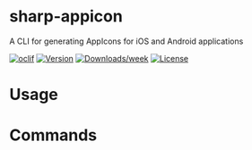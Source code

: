 sharp-appicon
=============

A CLI for generating AppIcons for iOS and Android applications

[![oclif](https://img.shields.io/badge/cli-oclif-brightgreen.svg)](https://oclif.io)
[![Version](https://img.shields.io/npm/v/sharp-appicon.svg)](https://npmjs.org/package/sharp-appicon)
[![Downloads/week](https://img.shields.io/npm/dw/sharp-appicon.svg)](https://npmjs.org/package/sharp-appicon)
[![License](https://img.shields.io/npm/l/sharp-appicon.svg)](https://github.com/davidfekke/sharp-appicon/blob/master/package.json)

<!-- toc -->
# Usage
<!-- usage -->
# Commands
<!-- commands -->
